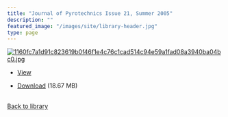 ```yaml
---
title: "Journal of Pyrotechnics Issue 21, Summer 2005"
description: ""
featured_image: "/images/site/library-header.jpg"
type: page
---
```


<a href="https://drive.google.com/uc?export=view&id=1NmwWaaOx1sakrzNciBwFapb__6UgEmA_" target="_blank">![1160fc7a1d91c823619b0f46f1e4c76c1cad514c94e59a1fad08a3940ba04bc0.jpg](/images/library/1160fc7a1d91c823619b0f46f1e4c76c1cad514c94e59a1fad08a3940ba04bc0.jpg)</a>
* <a href="https://drive.google.com/uc?export=view&id=1NmwWaaOx1sakrzNciBwFapb__6UgEmA_" target="_blank">View</a>

* [Download](https://drive.google.com/uc?export=download&id=1NmwWaaOx1sakrzNciBwFapb__6UgEmA_) (18.67 MB)

<br />[Back to library](/library/)
